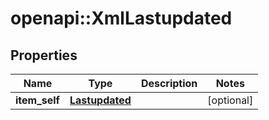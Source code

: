# openapi::XmlLastupdated


## Properties
Name | Type | Description | Notes
------------ | ------------- | ------------- | -------------
**item_self** | [**Lastupdated**](Lastupdated.md) |  | [optional] 


